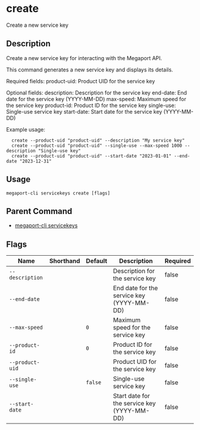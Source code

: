 # create

Create a new service key

## Description

Create a new service key for interacting with the Megaport API.

This command generates a new service key and displays its details.

Required fields:
  product-uid: Product UID for the service key

Optional fields:
  description: Description for the service key
  end-date: End date for the service key (YYYY-MM-DD)
  max-speed: Maximum speed for the service key
  product-id: Product ID for the service key
  single-use: Single-use service key
  start-date: Start date for the service key (YYYY-MM-DD)

Example usage:

```
  create --product-uid "product-uid" --description "My service key"
  create --product-uid "product-uid" --single-use --max-speed 1000 --description "Single-use key"
  create --product-uid "product-uid" --start-date "2023-01-01" --end-date "2023-12-31"
```


## Usage

```
megaport-cli servicekeys create [flags]
```



## Parent Command

* [megaport-cli servicekeys](megaport-cli_servicekeys.md)




## Flags

| Name | Shorthand | Default | Description | Required |
|------|-----------|---------|-------------|----------|
| `--description` |  |  | Description for the service key | false |
| `--end-date` |  |  | End date for the service key (YYYY-MM-DD) | false |
| `--max-speed` |  | `0` | Maximum speed for the service key | false |
| `--product-id` |  | `0` | Product ID for the service key | false |
| `--product-uid` |  |  | Product UID for the service key | false |
| `--single-use` |  | `false` | Single-use service key | false |
| `--start-date` |  |  | Start date for the service key (YYYY-MM-DD) | false |



